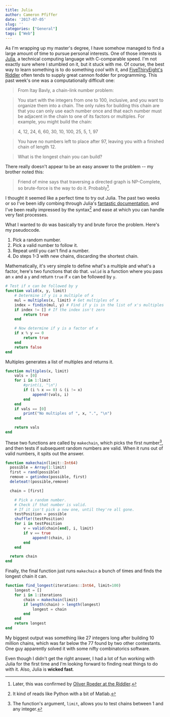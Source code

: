 ```yaml
---
title: Julia
author: Cameron Pfiffer
date: '2017-07-05'
slug: ''
categories: ["General"]
tags: ["Web"]
---
```


As I'm wrapping up my master's degree, I have somehow managed to find a large amount of time to pursue personal interests. One of those interests is [Julia](https://julialang.org/), a technical computing language with C-comparable speed. I'm not exactly sure where I stumbled on it, but it stuck with me. Of course, the best way to learn something is to do something _cool_ with it, and [FiveThiryEight's Riddler](https://fivethirtyeight.com/features/pick-a-number-any-number/) often tends to supply great cannon fodder for programming. This past week's one was a computationally difficult one:

>From Itay Bavly, a chain-link number problem:

>You start with the integers from one to 100, inclusive, and you want to organize them into a chain. The only rules for building this chain are that you can only use each number once and that each number must be adjacent in the chain to one of its factors or multiples. For example, you might build the chain:

>4, 12, 24, 6, 60, 30, 10, 100, 25, 5, 1, 97

>You have no numbers left to place after 97, leaving you with a finished chain of length 12.

>What is the longest chain you can build?

There really doesn't appear to be an easy answer to the problem -- my brother noted this:

>Friend of mine says that traversing a directed graph is NP-Complete, so brute-force is the way to do it. Probably[^a14987c3].

[^a14987c3]: Later, this was confirmed by [Oliver Roeder at the Riddler](https://fivethirtyeight.com/features/is-this-bathroom-occupied/).

I thought it seemed like a perfect time to try out Julia. The past two weeks or so I've been idly combing through Julia's [fantastic documentation](https://docs.julialang.org/en/stable/), and I've been really impressed by the syntax[^110a8281] and ease at which you can handle very fast processes.

[^110a8281]: It kind of reads like Python with a bit of Matlab.

What I wanted to do was basically try and brute force the problem. Here's my pseudocode.

1. Pick a random number.
2. Pick a valid number to follow it.
3. Repeat until you can't find a number.
4. Do steps 1-3 with new chains, discarding the shortest chain.

Mathematically, it's very simple to define what's a multiple and what's a factor, here's two functions that do that. `valid` is a function where you pass an `x` and a `y` and return `true` if `x` can be followed by `y`.

```julia
# Test if x can be followed by y
function valid(x, y, limit)
	# Determine if y is a multiple of x
	mul = multiples(x, limit) # Get multiples of x
	index = findin(mul, y) # Find if y is in the list of x's multiples
	if index != [] # If the index isn't zero
		return true
	end

	# Now determine if y is a factor of x
	if x % y == 0
		return true
	end
	return false
end
```
Multiples generates a list of multiples and returns it.
```julia
function multiples(x, limit)
	vals = [0]
	for i in 1:limit
		#print(i, "\n")
		if (i % x == 0) & (i != x)
			append!(vals, i)
		end
	end
	if vals == [0]
		print("No multiples of ", x, ".", "\n")
	end

	return vals
end
```

These two functions are called by `makechain`, which picks the first number[^f0d5da3f], and then tests if subsequent random numbers are valid. When it runs out of valid numbers, it spits out the answer.

[^f0d5da3f]: The function's argument, `limit`, allows you to test chains between 1 and any integer.

```julia
function makechain(limit::Int64)
  possible = Array(1:limit)
  first = rand(possible)
  remove = getindex(possible, first)
  deleteat!(possible,remove)

  chain = [first]

	# Pick a random number.
	# Check if that number is valid.
	# If it isn't pick a new one, until they're all gone.
	testPosition = possible
	shuffle!(testPosition)
	for i in testPosition
		v = valid(chain[end], i, limit)
		if v == true
			append!(chain, i)
		end
	end

  return chain
end
```

Finally, the final function just runs `makechain` a bunch of times and finds the longest chain it can.

```julia
function find_longest(iterations::Int64, limit=100)
	longest = []
	for i in 1:iterations
		chain = makechain(limit)
		if length(chain) > length(longest)
			longest = chain
		end
	end
	return longest
end
```

My biggest output was something like 27 integers long after building 10 million chains, which was far below the 77 found by two other contestants. One guy apparently solved it with some nifty combinatorics software.

Even though I didn't get the right answer, I had a lot of fun working with Julia for the first time and I'm looking forward to finding neat things to do with it. Also, Julia is __wicked fast__.
